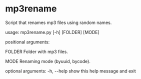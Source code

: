 # mp3rename
Script that renames mp3 files using random names.

usage: mp3rename.py [-h] [FOLDER] [MODE]

positional arguments: 

  FOLDER      Folder with mp3 files. 
  
  MODE        Renaming mode (byuuid, bycode).

optional arguments:
  -h, --help  show this help message and exit
